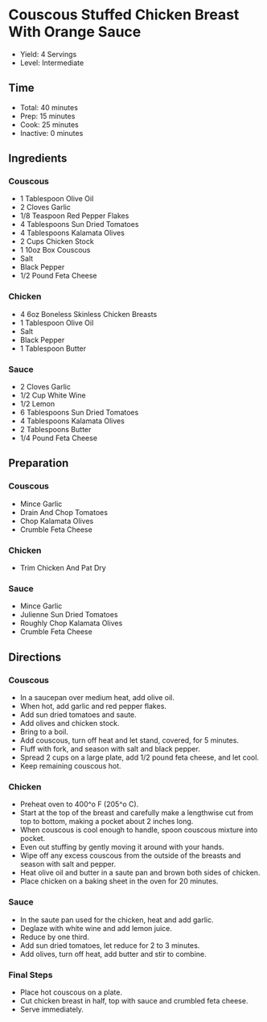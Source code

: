 # Couscous Stuffed Chicken Breast With Orange Sauce

* Yield: 4 Servings
* Level: Intermediate

## Time

* Total: 40 minutes
* Prep: 15 minutes
* Cook: 25 minutes
* Inactive: 0 minutes

## Ingredients

### Couscous

* 1 Tablespoon Olive Oil
* 2 Cloves Garlic
* 1/8 Teaspoon Red Pepper Flakes
* 4 Tablespoons Sun Dried Tomatoes
* 4 Tablespoons Kalamata Olives
* 2 Cups Chicken Stock
* 1 10oz Box Couscous
* Salt
* Black Pepper
* 1/2 Pound Feta Cheese

### Chicken

* 4 6oz Boneless Skinless Chicken Breasts
* 1 Tablespoon Olive Oil
* Salt
* Black Pepper
* 1 Tablespoon Butter

### Sauce

* 2 Cloves Garlic
* 1/2 Cup White Wine
* 1/2 Lemon
* 6 Tablespoons Sun Dried Tomatoes
* 4 Tablespoons Kalamata Olives
* 2 Tablespoons Butter
* 1/4 Pound Feta Cheese

## Preparation

### Couscous

* Mince Garlic
* Drain And Chop Tomatoes
* Chop Kalamata Olives
* Crumble Feta Cheese

### Chicken

* Trim Chicken And Pat Dry

### Sauce

* Mince Garlic
* Julienne Sun Dried Tomatoes
* Roughly Chop Kalamata Olives
* Crumble Feta Cheese

## Directions

### Couscous

* In a saucepan over medium heat, add olive oil.
* When hot, add garlic and red pepper flakes.
* Add sun dried tomatoes and saute.
* Add olives and chicken stock.
* Bring to a boil.
* Add couscous, turn off heat and let stand, covered, for 5 minutes.
* Fluff with fork, and season with salt and black pepper.
* Spread 2 cups on a large plate, add 1/2 pound feta cheese, and let cool.
* Keep remaining couscous hot.

### Chicken

* Preheat oven to 400^o F (205^o C).
* Start at the top of the breast and carefully make a lengthwise cut from top to bottom, making a pocket about 2 inches long.
* When couscous is cool enough to handle, spoon couscous mixture into pocket.
* Even out stuffing by gently moving it around with your hands.
* Wipe off any excess couscous from the outside of the breasts and season with salt and pepper.
* Heat olive oil and butter in a saute pan and brown both sides of chicken.
* Place chicken on a baking sheet in the oven for 20 minutes.

### Sauce

* In the saute pan used for the chicken, heat and add garlic.
* Deglaze with white wine and add lemon juice.
* Reduce by one third.
* Add sun dried tomatoes, let reduce for 2 to 3 minutes.
* Add olives, turn off heat, add butter and stir to combine.

### Final Steps

* Place hot couscous on a plate.
* Cut chicken breast in half, top with sauce and crumbled feta cheese.
* Serve immediately.
